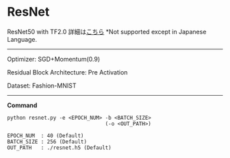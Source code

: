 # ResNet
ResNet50 with TF2.0
詳細は[こちら]() *Not supported except in Japanese Language.

---
Optimizer: SGD+Momentum(0.9)

Residual Block Architecture: Pre Activation 

Dataset: Fashion-MNIST 

---
**Command**  
```
python resnet.py -e <EPOCH_NUM> -b <BATCH_SIZE>
                                (-o <OUT_PATH>)
                                
EPOCH_NUM  : 40 (Default)  
BATCH_SIZE : 256 (Default)
OUT_PATH   : ./resnet.h5 (Default)  
```
